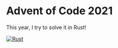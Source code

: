 # Advent of Code 2021

This year, I try to solve it in Rust!

[![Rust](https://github.com/scastiel/advent-of-code-2021/actions/workflows/rust.yml/badge.svg)](https://github.com/scastiel/advent-of-code-2021/actions/workflows/rust.yml)
